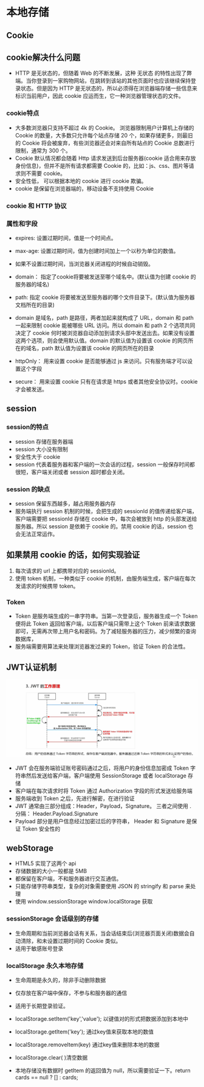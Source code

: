 <!--
 * @Author: xujie 1607526161@qq.com
 * @Date: 2022-04-22 13:10:58
 * @LastEditors: x09898 coder_xujie@163.com
 * @LastEditTime: 2022-10-24 10:48:04
 * @FilePath: \HTML-CSS-Javascript-\HTML+CSS\HTML部分\HTML基础\本地存储和身份认证.md
 * @Description: 本地存储和身份认证
-->
# 本地存储

## Cookie

## cookie解决什么问题

* HTTP 是无状态的，但随着 Web 的不断发展，这种 无状态 的特性出现了弊端。当你登录到一家购物网站，在跳转到该站的其他页面时也应该继续保持登录状态。但是因为 HTTP 是无状态的，所以必须得在浏览器端存储一些信息来标识当前用户，因此 cookie 应运而生，它一种浏览器管理状态的文件。

### cookie特点

* 大多数浏览器只支持不超过 4k 的 Cookie。 浏览器限制用户计算机上存储的 Cookie 的数量，大多数只允许每个站点存储 20 个，如果存储更多，则最旧的 Cookie 将会被废弃，有些浏览器还会对来自所有站点的 Cookie 总数进行限制，通常为 300 个。
* Cookie 默认情况都会随着 Http 请求发送到后台服务器(cookie 适合用来存放身份信息)，但并不是所有请求都需要 Cookie 的，比如：js、css、图片等请求则不需要 cookie。
* 安全性低， 可以根据本地的 cookie 进行 cookie 欺骗。
* cookie 是保留在浏览器端的，移动设备不支持使用 Cookie

### cookie 和 HTTP 协议

### 属性和字段

* expires: 设置过期时间，值是一个时间点。
* max-age: 设置过期时间，值为创建时间加上一个以秒为单位的数值。
* 如果不设置过期时间，当浏览器关闭进程的时候自动销毁。

* domain： 指定了cookie将要被发送至哪个域名中。(默认值为创建 cookie 的服务器的域名)
* path: 指定 cookie 将要被发送至服务器的哪个文件目录下。(默认值为服务器文档所在的目录)
* domain 是域名，path 是路径，两者加起来就构成了 URL，domain 和 path 一起来限制 cookie 能被哪些 URL 访问。所以 domain 和 path 2 个选项共同决定了 cookie 何时被浏览器自动添加到请求头部中发送出去。如果没有设置这两个选项，则会使用默认值。domain 的默认值为设置该 cookie 的网页所在的域名，path 默认值为设置该 cookie 的网页所在的目录

* httpOnly： 用来设置 cookie 是否能够通过 js 来访问。只有服务端才可以设置这个字段
* secure： 用来设置 cookie 只有在请求是 https 或者其他安全协议时。cookie 才会被发送。

## session

### session的特点

* session 存储在服务器端
* session 大小没有限制
* 安全性大于 cookie
* session 代表着服务器和客户端的一次会话的过程，session 一般保存时间都很短，客户端关闭或者 session 超时都会关闭。

### session 的缺点

* session 保留东西越多，越占用服务器内存
* 服务端执行 session 机制的时候，会把生成的 sessionId 的值传递给客户端，客户端需要把 sessionId 存储在 cookie 中，每次会被放到 http 的头部发送给服务器。所以 session 是依赖于 cookie 的。禁用 cookie 的话，session 也会无法正常运作。

## 如果禁用 cookie 的话，如何实现验证

1. 每次请求的 url 上都携带对应的 sessionId。
2. 使用 token 机制，一种类似于 cookie 的机制，由服务端生成，客户端在每次发请求的时候携带 token。

### Token

* Token 是服务端生成的一串字符串。当第一次登录后，服务器生成一个 Token 便将此 Token 返回给客户端，以后客户端只需带上这个 Token 前来请求数据即可，无需再次带上用户名和密码。为了减轻服务器的压力，减少频繁的查询数据库，
* 服务端需要用算法来处理浏览器发过来的 Token，验证 Token 的合法性。

## JWT认证机制

![JWT身份认证机制](./img/JWT.png)

* JWT 会在服务端验证账号密码通过之后，将用户的身份信息加密成 Token 字符串然后发送给客户端，客户端使用 SessionStorage 或者 localStorage 存储
* 客户端在每次请求时将 Token 通过 Authorization 字段的形式发送给服务端
* 服务端收到 Token 之后，先进行解密，在进行验证
* JWT 通常由三部分组成：Header，Payload，Signature。 三者之间使用 . 分隔： Header.Payload.Signature
* Payload 部分是用户信息经过加密过后的字符串， Header 和 Signature 是保证 Token 安全性的

## webStorage

* HTML5 实现了这两个 api
* 存储数据的大小一般都是 5MB
* 都保留在客户端，不和服务器进行交互通信。
* 只能存储字符串类型，复杂的对象需要使用 JSON 的 stringify 和 parse 来处理
* 使用 window.sessionStorage window.localStorage 获取

### sessionStorage 会话级别的存储

* 生命周期和当前浏览器会话有关系，当会话结束后(浏览器页面关闭)数据会自动清除，和未设置过期时间的 Cookie 类似。
* 适用于敏感账号登录

### localStorage 永久本地存储

* 生命周期是永久的，除非手动删除数据
* 仅存放在客户端中保存，不参与和服务器的通信
* 适用于长期登录验证。

* localStorage.setItem('key','value'); 以键值对的形式把数据添加到本地中
* localStorage.getItem('key');  通过key值来获取本地的数值
* localStorage.removeItem(key) 通过key值来删除本地的数据
* localStorage.clear( )清空数据

* 本地存储没有数据时 getItem 的返回值为 null，所以需要验证一下。return cards == null ? [] : cards;
